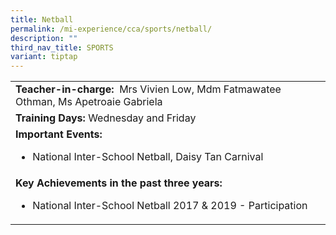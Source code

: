```yaml
---
title: Netball
permalink: /mi-experience/cca/sports/netball/
description: ""
third_nav_title: SPORTS
variant: tiptap
---
```

<table border="0" cellspacing="0" cellpadding="0">
<tbody>
<tr>
<td width="616"><strong>Teacher-in-charge:</strong>&nbsp; Mrs Vivien Low, Mdm Fatmawatee Othman, Ms Apetroaie Gabriela</td>
</tr>
<tr>
<td width="616"><strong>Training Days:</strong>&nbsp;Wednesday and Friday</td>
</tr>
<tr>
<td width="616"><strong>Important Events:</strong><br>
<ul>
<li>National Inter-School Netball, Daisy Tan Carnival</li>
</ul>
</td>
</tr>
<tr>
<td width="616"><strong>Key Achievements in the past three years:</strong><br>
<ul>
<li>National Inter-School Netball 2017 &amp; 2019 - Participation</li>
</ul>
</td>
</tr>
</tbody>
</table>